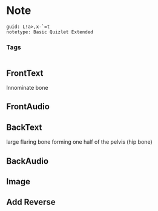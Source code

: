 # Note
```
guid: L!a>,x-`=t
notetype: Basic Quizlet Extended
```

### Tags
```
```

## FrontText
Innominate bone

## FrontAudio


## BackText
large flaring bone forming one half of the pelvis (hip bone)

## BackAudio


## Image


## Add Reverse

